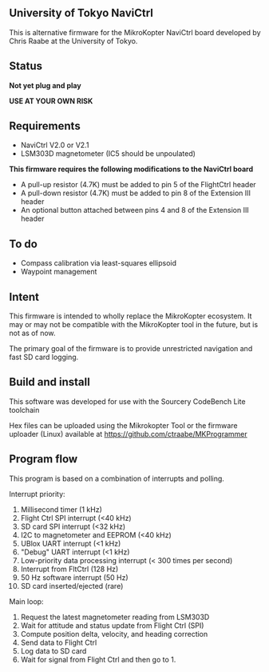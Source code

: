 University of Tokyo NaviCtrl
--

This is alternative firmware for the MikroKopter NaviCtrl board developed by Chris Raabe at the University of Tokyo.

Status
--

**Not yet plug and play**

**USE AT YOUR OWN RISK**

Requirements
--

* NaviCtrl V2.0 or V2.1
* LSM303D magnetometer (IC5 should be unpoulated)

**This firmware requires the following modifications to the NaviCtrl board**

* A pull-up resistor (4.7K) must be added to pin 5 of the FlightCtrl header
* A pull-down resistor (4.7K) must be added to pin 8 of the Extension III header
* An optional button attached between pins 4 and 8 of the Extension III header

To do
--

- Compass calibration via least-squares ellipsoid
- Waypoint management

Intent
--

This firmware is intended to wholly replace the MikroKopter ecosystem. It may or may not be compatible with the MikroKopter tool in the future, but is not as of now.

The primary goal of the firmware is to provide unrestricted navigation and fast SD card logging.

Build and install
--

This software was developed for use with the Sourcery CodeBench Lite toolchain

Hex files can be uploaded using the Mikrokopter Tool or the firmware uploader (Linux) available at https://github.com/ctraabe/MKProgrammer

Program flow
--

This program is based on a combination of interrupts and polling.

Interrupt priority:

1. Millisecond timer (1 kHz)
2. Flight Ctrl SPI interrupt (<40 kHz)
3. SD card SPI interrupt (<32 kHz)
4. I2C to magnetometer and EEPROM (<40 kHz)
5. UBlox UART interrupt (<1 kHz)
6. "Debug" UART interrupt (<1 kHz)
7. Low-priority data processing interrupt (< 300 times per second)
8. Interrupt from FltCtrl (128 Hz)
9. 50 Hz software interrupt (50 Hz)
10. SD card inserted/ejected (rare)

Main loop:

1. Request the latest magnetometer reading from LSM303D
2. Wait for attitude and status update from Flight Ctrl (SPI)
4. Compute position delta, velocity, and heading correction
5. Send data to Flight Ctrl
6. Log data to SD card
7. Wait for signal from Flight Ctrl and then go to 1.
